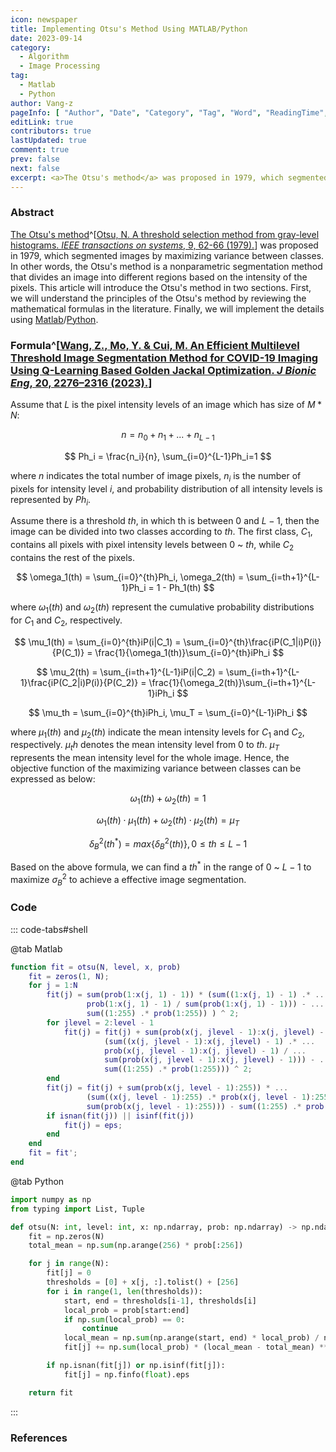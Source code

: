 ```yaml
---
icon: newspaper
title: Implementing Otsu's Method Using MATLAB/Python
date: 2023-09-14
category:
  - Algorithm
  - Image Processing
tag:
  - Matlab
  - Python
author: Vang-z
pageInfo: [ "Author", "Date", "Category", "Tag", "Word", "ReadingTime", "PageView" ]
editLink: true
contributors: true
lastUpdated: true
comment: true
prev: false
next: false
excerpt: <a>The Otsu's method</a> was proposed in 1979, which segmented images by maximizing variance between classes. In other words, <a>the Otsu's method</a> is a nonparametric segmentation method that divides an image into different regions based on the intensity of the pixels. This article will introduce <a>the Otsu's method</a> in two sections. First, we will understand the principles of <a>the Otsu's method</a> by reviewing the mathematical formulas in the literature. Finally, we will implement the details using <a>Matlab</a>/<a>Python</a>.
---
```


### Abstract

[The Otsu's method](https://cw.fel.cvut.cz/b201/_media/courses/a6m33bio/otsu.pdf)^[[Otsu, N. A threshold selection method from gray-level histograms. *IEEE transactions on systems*, 9, 62-66 (1979).](https://cw.fel.cvut.cz/b201/_media/courses/a6m33bio/otsu.pdf)] was proposed in 1979, which segmented images by maximizing variance between classes. In other words, <a>the Otsu's method</a> is a nonparametric segmentation method that divides an image into different regions based on the intensity of the pixels. This article will introduce <a>the Otsu's method</a> in two sections. First, we will understand the principles of <a>the Otsu's method</a> by reviewing the mathematical formulas in the literature. Finally, we will implement the details using [Matlab](https://matlab.mathworks.com)/[Python](https://python.org).

### Formula^[[Wang, Z., Mo, Y. & Cui, M. An Efficient Multilevel Threshold Image Segmentation Method for COVID-19 Imaging Using Q-Learning Based Golden Jackal Optimization. *J Bionic Eng*, 20, 2276–2316 (2023).](https://doi.org/10.1007/s42235-023-00391-5)]

Assume that $L$ is the pixel intensity levels of an image which has size of $M * N$:

$$
n = n_0 + n_1 + ... + n_{L-1}
$$

$$
Ph_i = \frac{n_i}{n}, \sum_{i=0}^{L-1}Ph_i=1
$$

where $n$ indicates the total number of image pixels, $n_i$ is the number of pixels for intensity level $i$, and probability distribution of all intensity levels is represented by $Ph_i$.

Assume there is a threshold $th$, in which th is between $0$ and $L-1$, then the image can be divided into two classes according to $th$. The first class, $C_1$, contains all pixels with pixel intensity levels between $0$ ~ $th$, while $C_2$ contains the rest of the pixels.

$$
\omega_1(th) = \sum_{i=0}^{th}Ph_i, \omega_2(th) = \sum_{i=th+1}^{L-1}Ph_i = 1 - Ph_1(th)
$$

where $\omega_1(th)$ and $\omega_2(th)$ represent the cumulative probability distributions for $C_1$ and $C_2$, respectively.

$$
\mu_1(th) = \sum_{i=0}^{th}iP(i|C_1) = \sum_{i=0}^{th}\frac{iP(C_1|i)P(i)}{P(C_1)} = \frac{1}{\omega_1(th)}\sum_{i=0}^{th}iPh_i
$$

$$
\mu_2(th) = \sum_{i=th+1}^{L-1}iP(i|C_2) = \sum_{i=th+1}^{L-1}\frac{iP(C_2|i)P(i)}{P(C_2)} = \frac{1}{\omega_2(th)}\sum_{i=th+1}^{L-1}iPh_i
$$

$$
\mu_th = \sum_{i=0}^{th}iPh_i, \mu_T = \sum_{i=0}^{L-1}iPh_i
$$

where $\mu_1(th)$ and $\mu_2(th)$ indicate the mean intensity levels for $C_1$ and $C_2$, respectively. $\mu_th$ denotes the mean intensity level from $0$ to $th$. $\mu_T$ represents the mean intensity level for the whole image. Hence, the objective function of the maximizing variance between classes can be expressed as below:

$$
\omega_1(th) + \omega_2(th) = 1
$$

$$
\omega_1(th) \cdot \mu_1(th) + \omega_2(th) \cdot \mu_2(th) = \mu_T
$$

$$
\delta_B^2(th^*) = max\{\delta_B^2(th)\}, 0 \leq th \leq L-1
$$

Based on the above formula, we can find a $th^*$ in the range of $0$ ~ $L-1$ to maximize $σ_B^2$ to achieve a effective image segmentation.

### Code

::: code-tabs#shell

@tab Matlab

```matlab
function fit = otsu(N, level, x, prob)
    fit = zeros(1, N);
    for j = 1:N
        fit(j) = sum(prob(1:x(j, 1) - 1)) * (sum((1:x(j, 1) - 1) .* ... 
                 prob(1:x(j, 1) - 1) / sum(prob(1:x(j, 1) - 1))) - ...
                 sum((1:255) .* prob(1:255)) ) ^ 2;
        for jlevel = 2:level - 1
            fit(j) = fit(j) + sum(prob(x(j, jlevel - 1):x(j, jlevel) - 1)) * ...
                     (sum((x(j, jlevel - 1):x(j, jlevel) - 1) .* ...
                     prob(x(j, jlevel - 1):x(j, jlevel) - 1) / ...
                     sum(prob(x(j, jlevel - 1):x(j, jlevel) - 1))) - ...
                     sum((1:255) .* prob(1:255))) ^ 2;
        end
        fit(j) = fit(j) + sum(prob(x(j, level - 1):255)) * ...
                 (sum((x(j, level - 1):255) .* prob(x(j, level - 1):255) / ...
                 sum(prob(x(j, level - 1):255))) - sum((1:255) .* prob(1:255))) ^ 2;
        if isnan(fit(j)) || isinf(fit(j))
            fit(j) = eps;
        end
    end
    fit = fit';
end

```

@tab Python

```python
import numpy as np
from typing import List, Tuple

def otsu(N: int, level: int, x: np.ndarray, prob: np.ndarray) -> np.ndarray:
    fit = np.zeros(N)
    total_mean = np.sum(np.arange(256) * prob[:256])

    for j in range(N):
        fit[j] = 0
        thresholds = [0] + x[j, :].tolist() + [256]
        for i in range(1, len(thresholds)):
            start, end = thresholds[i-1], thresholds[i]
            local_prob = prob[start:end]
            if np.sum(local_prob) == 0:
                continue
            local_mean = np.sum(np.arange(start, end) * local_prob) / np.sum(local_prob)
            fit[j] += np.sum(local_prob) * (local_mean - total_mean) ** 2

        if np.isnan(fit[j]) or np.isinf(fit[j]):
            fit[j] = np.finfo(float).eps

    return fit

```

:::

### References
